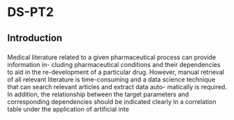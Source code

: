 # DS-PT2

## Introduction

###
Medical literature related to a given pharmaceutical process can provide information in-
cluding pharmaceutical conditions and their dependencies to aid in the re-development of
a particular drug. However, manual retrieval of all relevant literature is time-consuming
and a data science technique that can search relevant articles and extract data auto-
matically is required. In addition, the relationship between the target parameters and
corresponding dependencies should be indicated clearly in a correlation table under the
application of artificial inte
